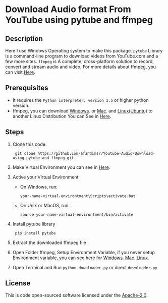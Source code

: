 # Download Audio format From YouTube using pytube and ffmpeg
## Description
Here I use Windows Operating system to make this package.
`pytube` Library is a command-line program to download videos from YouTube.com and a few more sites.
`ffmpeg` is A complete, cross-platform solution to record, convert and stream audio and video, For more details about ffmpeg, you can visit [Here](https://www.ffmpeg.org/about.html).
## Prerequisites
-  It requires the `Python interpreter, version 3.5` or higher python version.
-  ffmpeg, you can download [Windows](https://www.gyan.dev/ffmpeg/builds/ffmpeg-release-full.7z). or [Mac](https://evermeet.cx/ffmpeg/ffmpeg-102846-g6df4bcf1d0.zip). and [Linux(Ubuntu)](https://launchpad.net/ubuntu/+source/ffmpeg/) to another Linux Distribution You can See in [Here](https://www.ffmpeg.org/download.html).
## Steps
1. Clone this code.

        git clone https://github.com/afandimsr/Youtube-Audio-Download-using-pytube-and-ffmpeg.git

2. Make Virtual Environment you can see in  [Here](https://docs.python.org/3/tutorial/venv.html).
3. Active your Virtual Environment 
    - On Windows, run:

        `your-name-virtual-environtment\Scripts\activate.bat`

    - On Unix or MacOS, run:

        `source your-name-virtual-environtment/bin/activate`

4. Install pytube library 

        pip install pytube

5. Extract the downloaded ffmpeg file
6. Open Folder ffmpeg, Setup Environment Variable, if you never setup Environment variable, you can see here for [Windows](https://www.thewindowsclub.com/how-to-install-ffmpeg-on-windows-10). [Mac](https://medium.com/@himanshuagarwal1395/setting-up-environment-variables-in-macos-sierra-f5978369b255). [Linux](https://www.serverlab.ca/tutorials/linux/administration-linux/how-to-set-environment-variables-in-linux/).
7. Open Terminal and Run `python downloader.py` or direct `downloader.py`

## License
This is code open-sourced software licensed under the [Apache-2.0](https://opensource.org/licenses/Apache-2.0).